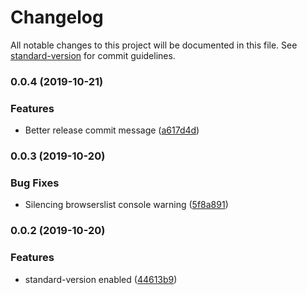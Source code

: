 # Changelog

All notable changes to this project will be documented in this file. See [standard-version](https://github.com/conventional-changelog/standard-version) for commit guidelines.

### 0.0.4 (2019-10-21)


### Features

* Better release commit message ([a617d4d](https://github.com/lucaspadovan/react-redux-example/commit/a617d4deab48005d96fb68759582697c7eac0540))

### 0.0.3 (2019-10-20)


### Bug Fixes

* Silencing browserslist console warning ([5f8a891](https://github.com/lucaspadovan/react-redux-example/commit/5f8a891c3b10c7f6587c5de488edf612e515c2bb))

### 0.0.2 (2019-10-20)


### Features

* standard-version enabled ([44613b9](https://github.com/lucaspadovan/react-redux-example/commit/44613b9fb88c53bc649e3f1c4f44325bc6597577))
